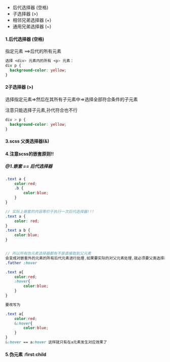 - 后代选择器 (空格)
- 子选择器 (>)
- 相邻兄弟选择器 (+)
- 通用兄弟选择器 (~)

#### 1.后代选择器 (空格)

指定元素  ==>后代的所有元素

```css
选择 <div> 元素内的所有 <p> 元素：
div p {
  background-color: yellow;
}
```

#### 2子选择器 (>)

选择指定元素=>然后在其所有子元素中=>选择全部符合条件的子元素

注意只能选择子元素,孙代符合也不行

```css
div > p {
  background-color: yellow;
}
```

#### 3.scss 父类选择器(&)

#### 4.注意scss的嵌套原则!!

##### @1.嵌套 == 后代选择器

```scss
.text a {
	color:red;
	.b {
		color:blue;
	}
}

// 实际上嵌套的内容等价于执行一次后代选择器!!!
.text a {
    color: red;
}
.text a b {
    color:blue;
}


// 所以所有伪元素选择器都有不是直接取到父元素
会变成对嵌套外的元素的所有后代元素进行处理,如果要实际的对父元素处理,就必须要父类选择器确定
.father :hover

.text a{
    color:red;
    :hover{
        color:blue;
    }
}

要改写为 

.text a{
    color:red;
    &:hover{
        color:blue;
    }
}
&:hover == a:hover 这样就只有在a元素发生对应效果了
```

#### 5.伪元素 :first:child

```
```

